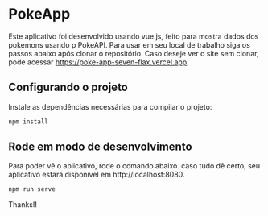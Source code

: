 # PokeApp

Este aplicativo foi desenvolvido usando vue.js, feito para mostra dados dos pokemons usando p PokeAPI. Para usar em seu local de trabalho siga os passos abaixo após clonar o repositório. Caso deseje ver o site sem clonar, pode acessar https://poke-app-seven-flax.vercel.app.

## Configurando o projeto

Instale as dependências necessárias para compilar o projeto:

```bash
npm install
```

## Rode em modo de desenvolvimento

Para poder vê o aplicativo, rode o comando abaixo. caso tudo dê certo, seu aplicativo estará disponível em http://localhost:8080.

```bash
npm run serve
```

Thanks!!
